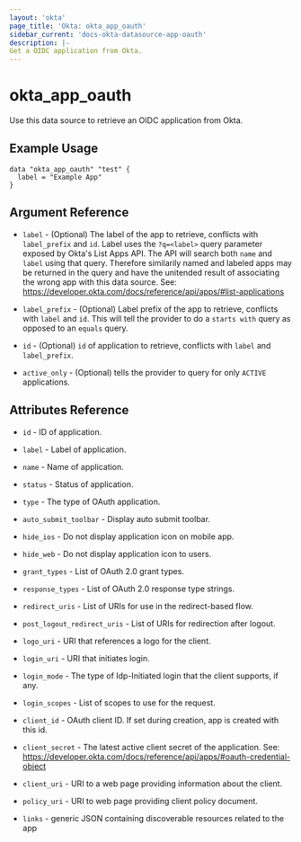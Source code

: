 ```yaml
---
layout: 'okta'
page_title: 'Okta: okta_app_oauth'
sidebar_current: 'docs-okta-datasource-app-oauth'
description: |-
Get a OIDC application from Okta.
---
```


# okta_app_oauth

Use this data source to retrieve an OIDC application from Okta.

## Example Usage

```hcl
data "okta_app_oauth" "test" {
  label = "Example App"
}
```

## Argument Reference

- `label` - (Optional) The label of the app to retrieve, conflicts with
    `label_prefix` and `id`. Label uses the `?q=<label>` query parameter exposed by
    Okta's List Apps API. The API will search both `name` and `label` using that
    query. Therefore similarily named and labeled apps may be returned in the query
    and have the unitended result of associating the wrong app with this data
    source. See:
    https://developer.okta.com/docs/reference/api/apps/#list-applications

- `label_prefix` - (Optional) Label prefix of the app to retrieve, conflicts with `label` and `id`. This will tell the
  provider to do a `starts with` query as opposed to an `equals` query.

- `id` - (Optional) `id` of application to retrieve, conflicts with `label` and `label_prefix`.

- `active_only` - (Optional) tells the provider to query for only `ACTIVE` applications.

## Attributes Reference

- `id` - ID of application.

- `label` - Label of application.

- `name` - Name of application.

- `status` - Status of application.

- `type` - The type of OAuth application.

- `auto_submit_toolbar` - Display auto submit toolbar.

- `hide_ios` - Do not display application icon on mobile app.

- `hide_web` - Do not display application icon to users.

- `grant_types` - List of OAuth 2.0 grant types.

- `response_types` - List of OAuth 2.0 response type strings.

- `redirect_uris` - List of URIs for use in the redirect-based flow.

- `post_logout_redirect_uris` - List of URIs for redirection after logout.

- `logo_uri` - URI that references a logo for the client.

- `login_uri` - URI that initiates login.

- `login_mode` - The type of Idp-Initiated login that the client supports, if any.

- `login_scopes` - List of scopes to use for the request.

- `client_id` - OAuth client ID. If set during creation, app is created with this id.

- `client_secret` - The latest active client secret of the application. See: https://developer.okta.com/docs/reference/api/apps/#oauth-credential-object

- `client_uri` - URI to a web page providing information about the client.

- `policy_uri` - URI to web page providing client policy document.

- `links` - generic JSON containing discoverable resources related to the app
